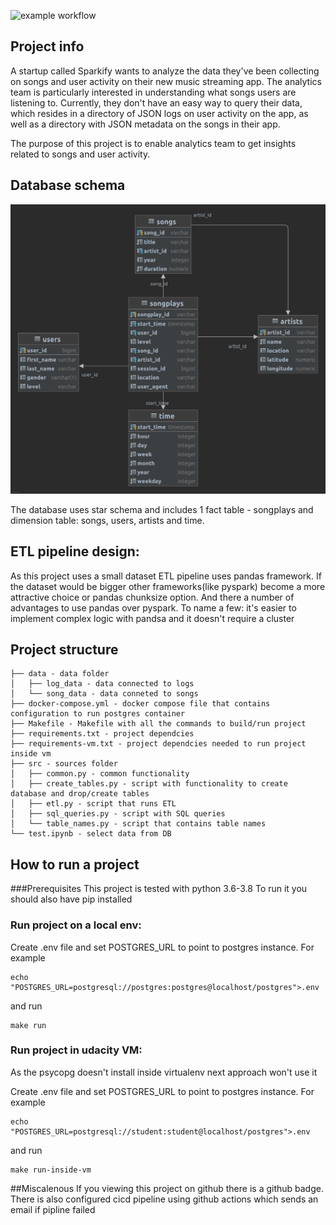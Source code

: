 ![example workflow](https://github.com/happytomatoe/data-modeling-with-postgres/actions/workflows/github-actions.yml/badge.svg)

## Project info

A startup called Sparkify wants to analyze the data they've been collecting on songs and user activity on their new
music streaming app. The analytics team is particularly interested in understanding what songs users are listening to.
Currently, they don't have an easy way to query their data, which resides in a directory of JSON logs on user activity
on the app, as well as a directory with JSON metadata on the songs in their app.

The purpose of this project is to enable analytics team to get insights related to songs and user activity.

## Database schema

![img.png](db-schema.png)

The database uses star schema and includes 1 fact table - songplays and dimension table: songs, users, artists and time.

## ETL pipeline design:

As this project uses a small dataset ETL pipeline uses pandas framework. If the dataset would be bigger other frameworks(like pyspark) become a more attractive choice or pandas chunksize option. And there a number of advantages to use pandas over pyspark. To name a few: it's easier to implement complex logic with pandsa and it doesn't require a cluster


## Project structure
```shell
├── data - data folder
│   ├── log_data - data connected to logs 
│   └── song_data - data conneted to songs
├── docker-compose.yml - docker compose file that contains configuration to run postgres container
├── Makefile - Makefile with all the commands to build/run project
├── requirements.txt - project dependcies
├── requirements-vm.txt - project dependcies needed to run project inside vm
├── src - sources folder
│   ├── common.py - common functionality
│   ├── create_tables.py - script with functionality to create database and drop/create tables
│   ├── etl.py - script that runs ETL
│   ├── sql_queries.py - script with SQL queries
│   └── table_names.py - script that contains table names
└── test.ipynb - select data from DB
```

## How to run a project
###Prerequisites
This project is tested with python 3.6-3.8
To run it you should also have pip installed

### Run project on a local env:

Create .env file and set POSTGRES_URL to point to postgres instance. For example

```shell
echo "POSTGRES_URL=postgresql://postgres:postgres@localhost/postgres">.env
```
and run
```shell
make run
```


### Run project in udacity VM:

As the psycopg doesn't install inside virtualenv next approach won't use it

Create .env file and set POSTGRES_URL to point to postgres instance. For example

```shell
echo "POSTGRES_URL=postgresql://student:student@localhost/postgres">.env
```
and run

```shell
make run-inside-vm
```

##Miscalenous
If you viewing this project on github there is a github badge.
There is also configured cicd pipeline using github actions which sends an email if pipline failed